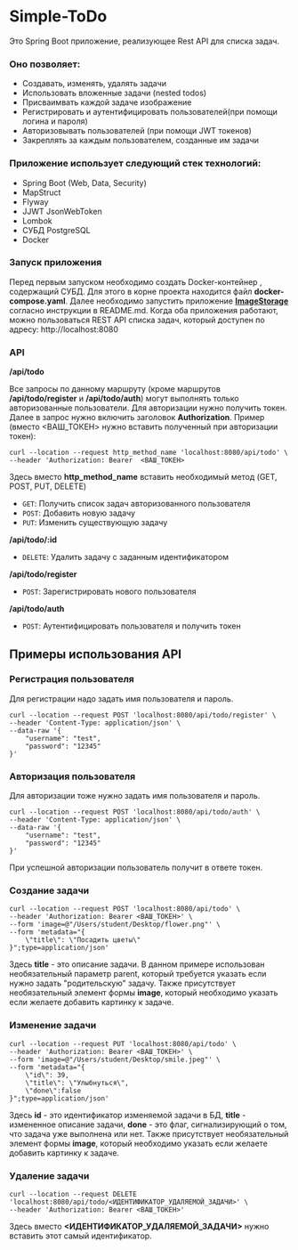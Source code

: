 # Simple-ToDo
Это Spring Boot приложение, реализующее Rest API для списка задач.
### Оно позволяет:
- Создавать, изменять, удалять задачи
- Использовать вложенные задачи (nested todos)
- Присваимвать каждой задаче изображение
- Регистрировать и аутентифицировать пользователей(при помощи логина и пароля)
- Авторизовывать пользователей (при помощи JWT токенов)
- Закреплять за каждым пользователем, созданные им задачи

### Приложение использует следующий стек технологий:
- Spring Boot (Web, Data, Security)
- MapStruct
- Flyway
- JJWT JsonWebToken
- Lombok
- СУБД PostgreSQL
- Docker

### Запуск приложения
Перед первым запуском необходимо создать Docker-контейнер , содержащий СУБД. Для этого в корне проекта находится файл **docker-compose.yaml**. Далее необходимо запустить приложение **[ImageStorage](https://github.com/Eldar1163/ImageStorage)** согласно инструкции в README.md. Когда оба приложения работают, можно пользоваться REST API списка задач, который доступен по адресу: http://localhost:8080
### API
**/api/todo**

Все запросы по данному маршруту (кроме маршрутов **/api/todo/register** и **/api/todo/auth**) могут выполнять только авторизованные пользователи. Для авторизации нужно получить токен. Далее в запрос нужно включить заголовок **Authorization**. Пример (вместо <ВАШ_ТОКЕН> нужно вставить полученный при авторизации токен):
```
curl --location --request http_method_name 'localhost:8080/api/todo' \
--header 'Authorization: Bearer  <ВАШ_ТОКЕН>
```

Здесь вместо **http_method_name** вставить необходимый метод (GET, POST, PUT, DELETE)

- `GET`: Получить список задач авторизованного пользователя
- `POST`: Добавить новую задачу
- `PUT`: Изменить существующую задачу

**/api/todo/:id**

- `DELETE`: Удалить задачу с заданным идентификатором

**/api/todo/register**
- `POST`: Зарегистрировать нового пользователя

**/api/todo/auth**
- `POST`: Аутентифицировать пользователя и получить токен

## Примеры использования API
### Регистрация пользователя
Для регистрации надо задать имя пользователя и пароль.
```
curl --location --request POST 'localhost:8080/api/todo/register' \
--header 'Content-Type: application/json' \
--data-raw '{
    "username": "test",
    "password": "12345"
}'
```
### Авторизация пользователя
Для авторизации тоже нужно задать имя пользователя и пароль.
```
curl --location --request POST 'localhost:8080/api/todo/auth' \
--header 'Content-Type: application/json' \
--data-raw '{
    "username": "test",
    "password": "12345"
}'
```
При успешной авторизации пользователь получит в ответе токен.

### Создание задачи
```
curl --location --request POST 'localhost:8080/api/todo' \
--header 'Authorization: Bearer <ВАШ_ТОКЕН>' \
--form 'image=@"/Users/student/Desktop/flower.png"' \
--form 'metadata="{
    \"title\": \"Посадить цветы\"
}";type=application/json'
```
Здесь **title** - это описание задачи.
В данном примере использован необязательный параметр parent, который требуется указать если нужно задать "родительскую" задачу.
Также присутствует необязательный элемент формы **image**, который необходимо указать если желаете добавить картинку к задаче.

### Изменение задачи
```
curl --location --request PUT 'localhost:8080/api/todo' \
--header 'Authorization: Bearer <ВАШ_ТОКЕН>' \
--form 'image=@"/Users/student/Desktop/smile.jpeg"' \
--form 'metadata="{
    \"id\": 39,
    \"title\": \"Улыбнуться\",
    \"done\":false
}";type=application/json'
```
Здесь **id** - это идентификатор изменяемой задачи в БД, **title** - измененное описание задачи, **done** - это флаг, сигнализирующий о том, что задача уже выполнена или нет.
Также присутствует необязательный элемент формы **image**, который необходимо указать если желаете добавить картинку к задаче.

### Удаление задачи
```
curl --location --request DELETE 'localhost:8080/api/todo/<ИДЕНТИФИКАТОР_УДАЛЯЕМОЙ_ЗАДАЧИ>' \
--header 'Authorization: Bearer <ВАШ_ТОКЕН>'
```
Здесь вместо **<ИДЕНТИФИКАТОР_УДАЛЯЕМОЙ_ЗАДАЧИ>** нужно вставить этот самый идентификатор.
